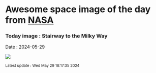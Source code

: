
# Awesome space image of the day from [NASA](https://api.nasa.gov/)

### Today image : Stairway to the Milky Way
Date : 2024-05-29

![](https://apod.nasa.gov/apod/image/2405/StairwayToMilkyway_Marcin_1080.jpg)

<small>Latest update : Wed May 29 18:17:35 2024</small>
        